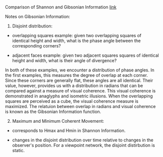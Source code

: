 Comparison of Shannon and Gibsonian Information [link](https://github.com/Orthogonal-Research-Lab/Cybernetics-and-Systems/tree/master/Information%20Theory)

Notes on Gibsonian Information:

1) Disjoint distribution:

* overlapping squares example: given two overlapping squares of identical height and width, what is the phase angle between the corresponding corners?

* adjacent faces example: given two adjacent squares squares of identical height and width, what is their angle of divergence? 

In both of these examples, we encounter a distribution of phase angles. In the first examples, this measures the degree of overlap at each corner. Since these corners are generally flat, these angles are all identical. Their value, however, provides us with a distribution in radians that can be compared against a measure of visual coherence. This visual coherence is demonstrated in anaglyphs and isometric illusions. When the overlapping squares are perceived as a cube, the visual coherence measure is maximized. The relatuion between overlap in radians and visual coherence is known as the Gibsonian Information function.

2) Maximum and Minimum Coherent Movement:

* corresponds to Hmax and Hmin in Shannon Information.

* changes in the disjoint distribution over time relative to changes in the observer's position. For a viewpoint network, the disjoint distirbution is static.

